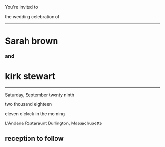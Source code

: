 
You're invited to

the wedding celebration of

<hr>

# Sarah brown

### and

# kirk stewart

<hr>

Saturday, September twenty ninth

two thousand eighteen

eleven o'clock in the morning

L'Andana Restaraunt
Burlington, Massachusetts

## reception to follow
